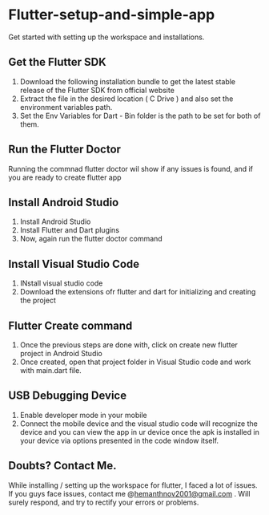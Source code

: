 # Flutter-setup-and-simple-app

Get started with setting up the workspace and installations.

## Get the Flutter SDK
1.  Download the following installation bundle to get the latest stable release of the Flutter SDK from official website
2.  Extract the file in the desired location ( C Drive ) and also set the environment variables path. 
3.  Set the Env Variables for Dart - Bin folder is the path to be set for both of them.

## Run the Flutter Doctor

Running the commnad flutter doctor wil show if any issues is found, and if you are ready to create flutter app

## Install Android Studio
1.  Install Android Studio
2.  Install Flutter and Dart plugins
3.  Now, again run the flutter doctor command

## Install Visual Studio Code
1.  INstall visual studio code 
2.  Download the extensions ofr flutter and dart for initializing and creating the project

## Flutter Create command
1.  Once the previous steps are done with, click on create new flutter project in Android Studio
2.  Once created, open that project folder in Visual Studio code and work with main.dart file.

## USB Debugging Device
1.  Enable developer mode in your mobile 
2.  Connect the mobile device and the visual studio code will recognize the device and you can view the app in ur device once the apk is installed in your device via options presented in the code window itself.

## Doubts? Contact Me.
While installing / setting up the workspace for flutter, I faced a lot of issues. If you guys face issues, contact me @hemanthnov2001@gmail.com . Will surely respond, and try to rectify your errors or problems.

